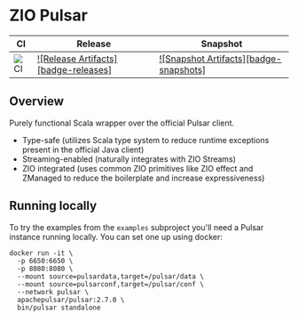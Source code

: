 # ZIO Pulsar

| CI | Release | Snapshot |
| --- | --- | --- |
| ![CI][Badge-CI] | [![Release Artifacts][badge-releases]][link-releases] | [![Snapshot Artifacts][badge-snapshots]][link-snapshots] |

## Overview

Purely functional Scala wrapper over the official Pulsar client.

- Type-safe (utilizes Scala type system to reduce runtime exceptions present in the official Java client)
- Streaming-enabled (naturally integrates with ZIO Streams)
- ZIO integrated (uses common ZIO primitives like ZIO effect and ZManaged to reduce the boilerplate and increase expressiveness)

## Running locally

To try the examples from the `examples` subproject you'll need a Pulsar instance running locally. You can set one up using docker:
```
docker run -it \
  -p 6650:6650 \
  -p 8080:8080 \
  --mount source=pulsardata,target=/pulsar/data \
  --mount source=pulsarconf,target=/pulsar/conf \
  --network pulsar \
  apachepulsar/pulsar:2.7.0 \
  bin/pulsar standalone
```

[Badge-CI]: https://github.com/jczuchnowski/zio-pulsar/actions/workflows/scala.yml/badge.svg
[link-releases]: https://oss.sonatype.org/content/repositories/releases/com/github/jczuchnowski/zio-pulsar_3.0.0-RC1/ "Sonatype Releases"
[link-snapshots]: https://oss.sonatype.org/content/repositories/snapshots/com/github/jczuchnowski/zio-pulsar_3.0.0-RC1/ "Sonatype Snapshots"
